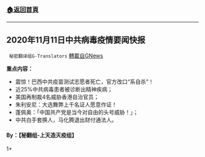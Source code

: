 ###  [:house:返回首頁](https://github.com/ourhimalayas/txt)
---

## 2020年11月11日中共病毒疫情要闻快报
` 秘密翻译组G-Translators` [轉載自GNews](https://gnews.org/zh-hans/551040/)

**重点内容：**

- 震惊！巴西中共疫苗测试志愿者死亡，官方改口“系自杀”！
- 近25%中共病毒患者被诊断出精神疾病；
- 美国再制裁4名威胁香港自治官员；
- 朱利安尼：大选舞弊上千名证人愿意作证！
- 蓬佩奥：「中国共产党是当今对自由的头号威胁！」；
- 中共白手套换人，马化腾退出财付通法人。




#### **By：【秘翻组-上天造灭疫组】**

1+
